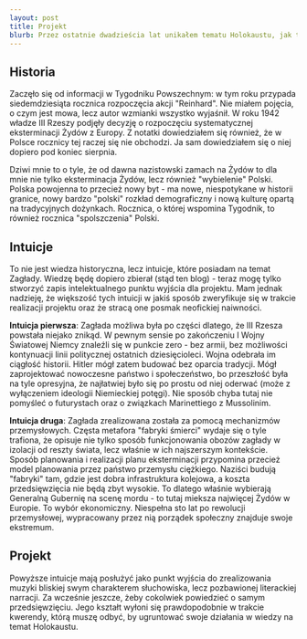 ```yaml
---
layout: post
title: Projekt
blurb: Przez ostatnie dwadzieścia lat unikałem tematu Holokaustu, jak tylko potrafiłem - nie czytałem, nie zwiedzałem, nie oglądałem. Okazało się jednak, że to temat nie do odparcia. Nie wiedzieć czemu, siedzi we mnie i raz za razem doprasza się o uwagę. Słuchowisko - taka będzie moja odpowiedź.
---
```

Historia
--------
Zaczęło się od informacji w Tygodniku Powszechnym: w tym roku przypada 
siedemdziesiąta rocznica rozpoczęcia akcji "Reinhard". Nie miałem pojęcia,
o czym jest mowa, lecz autor wzmianki wszystko wyjaśnił. W roku 1942 władze
III Rzeszy podjęły decyzję o rozpoczęciu systematycznej eksterminacji
Żydów z Europy. Z notatki dowiedziałem się również, że w Polsce rocznicy tej
raczej się nie obchodzi. Ja sam dowiedziałem się o niej dopiero pod koniec 
sierpnia.

Dziwi mnie to o tyle, że od dawna nazistowski zamach na Żydów to dla mnie nie 
tylko eksterminacja Żydów, lecz również "wybielenie" Polski. 
Polska powojenna to przecież nowy byt - ma nowe, niespotykane
w historii granice, nowy bardzo "polski" rozkład demograficzny 
i nową kulturę opartą na tradycyjnych dożynkach. Rocznica, o której wspomina 
Tygodnik, to również rocznica "spolszczenia" Polski. 

Intuicje
--------
To nie jest wiedza historyczna, lecz intuicje, które posiadam na temat Zagłady.
Wiedzę będę dopiero zbierał (stąd ten blog) - teraz mogę tylko stworzyć
zapis intelektualnego punktu wyjścia dla projektu. Mam jednak nadzieję, że 
większość tych intuicji w jakiś sposób zweryfikuje się w trakcie realizacji
projektu oraz że stracą one posmak neofickiej naiwności. 

**Intuicja pierwsza**: Zagłada możliwa
była po części dlatego, że III Rzesza powstała niejako znikąd. W pewnym
sensie po zakończeniu I Wojny Światowej Niemcy znaleźli się w punkcie
zero - bez armii, bez możliwości kontynuacji linii politycznej ostatnich
dziesięcioleci. Wojna odebrała im ciągłość historii. Hitler mógł zatem
budować bez oparcia tradycji. Mógł zaprojektować nowoczesne państwo i 
społeczeństwo, bo przeszłość była na tyle opresyjna, że najłatwiej było
się po prostu od niej oderwać (może z wyłączeniem ideologii Niemieckiej 
potęgi). Nie sposób chyba tutaj nie pomyśleć o futurystach oraz 
o związkach Marinettiego z Mussolinim. 

**Intuicja druga**: Zagłada zrealizowana została za pomocą mechanizmów
przemysłowych. Częsta metafora "fabryki śmierci" wydaje się
o tyle trafiona, że opisuje nie tylko sposób funkcjonowania obozów
zagłady w izolacji od reszty świata, lecz właśnie w ich najszerszym kontekście.
Sposób planowania i realizacji planu eksterminacji przypomina przecież
model planowania przez państwo przemysłu ciężkiego. Naziści budują "fabryki" tam, 
gdzie jest dobra infrastruktura kolejowa, a koszta przedsięwzięcia nie będą
zbyt wysokie. To dlatego właśnie wybierają Generalną Gubernię na 
scenę mordu - to tutaj mieksza najwięcej Żydów w Europie. To wybór ekonomiczny. 
Niespełna sto lat po rewolucji przemysłowej, wypracowany przez 
nią porządek społeczny znajduje swoje ekstremum. 


Projekt
-------
Powyższe intuicje mają posłużyć jako punkt wyjścia do zrealizowania muzyki
bliskiej swym charakterem słuchowiska, lecz pozbawionej literackiej narracji. 
Za wcześnie jeszcze, żeby cokolwiek powiedzieć o samym przedsięwzięciu. 
Jego kształt wyłoni się prawdopodobnie w trakcie kwerendy, którą muszę 
odbyć, by ugruntować swoje działania w wiedzy na temat Holokaustu. 
